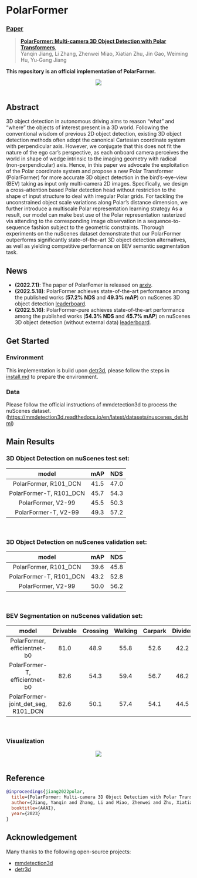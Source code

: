 # PolarFormer
<!-- TODO update the url to v2 -->
### [Paper](https://arxiv.org/abs/2206.15398)
> [**PolarFormer: Multi-camera 3D Object Detection
with Polar Transformers**](https://arxiv.org/abs/2206.15398),            
> Yanqin Jiang, Li Zhang, Zhenwei Miao, Xiatian Zhu, Jin Gao, Weiming Hu, Yu-Gang Jiang      

**This repository is an official implementation of PolarFormer.**
<div align="center">
  <img src="figs/pipeline.png"/>
</div><br/>

## Abstract

3D object detection in autonomous driving aims to reason “what” and “where” the objects of interest present in a 3D world. Following the conventional wisdom of previous 2D object detection, existing 3D object detection methods often adopt the canonical Cartesian coordinate system with perpendicular axis. However, we conjugate that this does not fit the nature of the ego car’s perspective, as each onboard camera perceives the world in shape of wedge intrinsic to the imaging geometry with radical (non-perpendicular) axis. Hence, in this paper we advocate the exploitation of the Polar coordinate system and propose a new Polar Transformer (PolarFormer) for more accurate 3D object detection in the bird’s-eye-view (BEV) taking as input only multi-camera 2D images. Specifically, we design a cross-attention based Polar detection head without restriction to the shape of input structure to deal with irregular Polar grids. For tackling the unconstrained object scale variations along Polar’s distance dimension, we further introduce a multiscale Polar representation learning strategy As a result, our model can make best use of the Polar representation rasterized via attending to the corresponding image observation in a sequence-to-sequence fashion subject to the geometric constraints. Thorough experiments on the nuScenes dataset demonstrate that our PolarFormer outperforms significantly state-of-the-art 3D object detection alternatives, as well as yielding competitive performance on BEV semantic segmentation task.

## News
<!-- TODO update the url to v2 -->
- **(2022.7.1)**: The paper of PolarFomer is released on [arxiv](https://arxiv.org/abs/2206.15398).<br>
- **(2022.5.18)**: PolarFormer achieves state-of-the-art performance among the published works (**57.2% NDS** and **49.3% mAP**) on nuScenes 3D object detection [leaderboard](https://www.nuscenes.org/object-detection?externalData=all&mapData=no&modalities=Camera).<br>
- **(2022.5.16)**: PolarFormer-pure achieves state-of-the-art performance among the published works (**54.3% NDS** and **45.7% mAP**) on nuScenes 3D object detection (without external data) [leaderboard](https://www.nuscenes.org/object-detection?externalData=all&mapData=no&modalities=Camera).

## Get Started

### Environment
This implementation is build upon  [detr3d](https://github.com/WangYueFt/detr3d/blob/main/README.md), please follow the steps in [install.md](./docs/install.md) to prepare the environment.

### Data
Please follow the official instructions of mmdetection3d to process the nuScenes dataset.(https://mmdetection3d.readthedocs.io/en/latest/datasets/nuscenes_det.html)

## Main Results

### 3D Object Detection on nuScenes test set:
| model | mAP      | NDS     |
|:--------:|:----------:|:---------:|
PolarFormer, R101_DCN |41.5 |47.0 |
PolarFormer-T, R101_DCN|45.7 |54.3 |
PolarFormer, V2-99 |45.5 |50.3|
PolarFormer-T, V2-99 | 49.3|57.2|
<br>

### 3D Object Detection on nuScenes validation set:
| model | mAP      | NDS     |
|:--------:|:----------:|:---------:|
PolarFormer, R101_DCN| 39.6| 45.8|
PolarFormer-T, R101_DCN| 43.2| 52.8|
PolarFormer, V2-99 |50.0 |56.2 |
<br>

### BEV Segmentation on nuScenes validation set:
| model | Drivable   | Crossing     | Walking    | Carpark     | Divider   |
|:--------:|:----------:|:---------:|:---------:|:---------:|:---------:|
PolarFormer, efficientnet-b0 | 81.0 | 48.9 | 55.8 | 52.6 | 42.2 |
PolarFormer-T, efficientnet-b0 | 82.6 | 54.3 | 59.4 | 56.7 | 46.2 |
PolarFormer-joint_det_seg, R101_DCN| 82.6 | 50.1 | 57.4 | 54.1 | 44.5 |
<br>

### Visualization
<div align="center">
  <img src="figs/visualization.png"/>
</div><br/>

## Reference
```bibtex   
@inproceedings{jiang2022polar,
  title={PolarFormer: Multi-camera 3D Object Detection with Polar Transformers},
  author={Jiang, Yanqin and Zhang, Li and Miao, Zhenwei and Zhu, Xiatian and Gao, Jin and Hu, Weiming and Jiang, Yu-Gang},
  booktitle={AAAI},
  year={2023}
}
```

## Acknowledgement
Many thanks to the following open-source projects:
* [mmdetection3d](https://github.com/open-mmlab/mmdetection3d)
* [detr3d](https://github.com/WangYueFt/detr3d)
